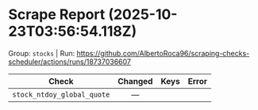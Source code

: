 # Scrape Report (2025-10-23T03:56:54.118Z)

Group: `stocks`  |  Run: https://github.com/AlbertoRoca96/scraping-checks-scheduler/actions/runs/18737036607

| Check | Changed | Keys | Error |
|---|:---:|:--|:--|
| `stock_ntdoy_global_quote` | — |  |  |
